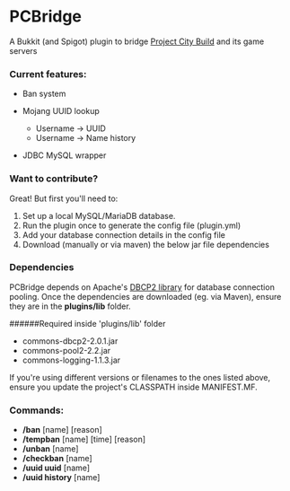 # PCBridge
A Bukkit (and Spigot) plugin to bridge [Project City Build](www.projectcitybuild.com) and its game servers

### Current features:
* Ban system
* Mojang UUID lookup
  * Username -> UUID
  * Username -> Name history

* JDBC MySQL wrapper

### Want to contribute?
Great! But first you'll need to:

1. Set up a local MySQL/MariaDB database.
2. Run the plugin once to generate the config file (plugin.yml)
3. Add your database connection details in the config file
4. Download (manually or via maven) the below jar file dependencies

### Dependencies
PCBridge depends on Apache's [DBCP2 library](https://commons.apache.org/proper/commons-dbcp/) for database connection pooling. Once the dependencies are downloaded (eg. via Maven), ensure they are in the <b>plugins/lib</b> folder.

######Required inside 'plugins/lib' folder
* commons-dbcp2-2.0.1.jar
* commons-pool2-2.2.jar
* commons-logging-1.1.3.jar

If you're using different versions or filenames to the ones listed above, ensure you update the project's CLASSPATH inside MANIFEST.MF.

### Commands:
* <b>/ban</b> [name] [reason]
* <b>/tempban</b> [name] [time] [reason]
* <b>/unban</b> [name]
* <b>/checkban</b> [name]
* <b>/uuid uuid</b> [name]
* <b>/uuid history</b> [name]
